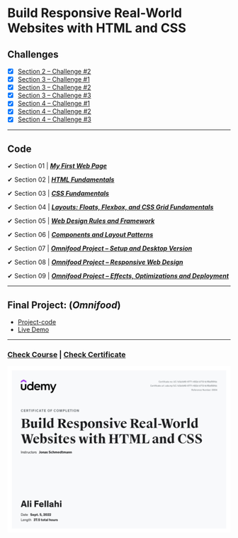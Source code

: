 # Build Responsive Real-World Websites with HTML and CSS

## **Challenges**

- [x] [Section 2 – Challenge #2](./Challenges/01-Challenges/)
- [x] [Section 3 – Challenge #1](./Challenges/02-Challenges/)
- [x] [Section 3 – Challenge #2](./Challenges/03-Challenges/)
- [x] [Section 3 – Challenge #3](./Challenges/04-Challenges/)
- [x] [Section 4 – Challenge #1](./Challenges/05-Challenges/)
- [x] [Section 4 – Challenge #2](./Challenges/06-Challenges/)
- [x] [Section 4 – Challenge #3](./Challenges/07-Challenges/)

---

## **Code**

✔ Section 01 | [_**My First Web Page**_ ](01-My-First-Web-Page)

✔ Section 02 | [_**HTML Fundamentals**_](02-HTML-Fundamentals/)

✔ Section 03 | [_**CSS Fundamentals**_](03-CSS-Fundamentals/)

✔ Section 04 | [_**Layouts: Floats, Flexbox, and CSS Grid Fundamentals**_](04-CSS-Layouts//)

✔ Section 05 | [_**Web Design Rules and Framework**_](05-Design/)

✔ Section 06 | [_**Components and Layout Patterns**_](06-Components/)

✔ Section 07 | [_**Omnifood Project – Setup and Desktop Version**_](07-Omnifood-Desktop/)

✔ Section 08 | [_**Omnifood Project – Responsive Web Design**_](08-Omnifood-Responsive/)

✔ Section 09 | [_**Omnifood Project – Effects, Optimizations and Deployment**_](09-Omnifood-Optimization/)

---

## **Final Project:** (_Omnifood_)

- [Project-code](./Projects/omnifood)
- [Live Demo](https://omnifood.alilo.dev/)

---

### [Check Course](https://www.udemy.com/course/design-and-develop-a-killer-website-with-html5-and-css3) | [Check Certificate](https://www.udemy.com/certificate/UC-1c5a1d49-6771-492d-b713-fe1f8af99fdc/)

![Certificate](certificate.jpg)
